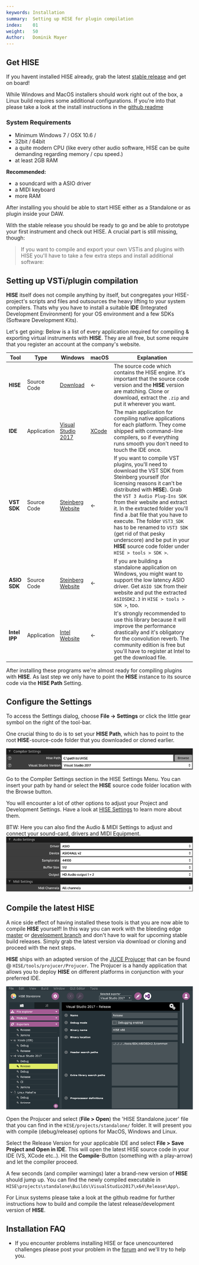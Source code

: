 ```yaml
---
keywords: Installation
summary:  Setting up HISE for plugin compilation
index:    01
weight:   50
Author:   Dominik Mayer
---
```


## Get HISE

If you havent installed HISE already, grab the latest [stable release](https://github.com/christophhart/HISE/releases/) and get on board! 

While Windows and MacOS installers should work right out of the box, a Linux build requires some additional configurations. If you're into that please take a look at the install instructions in the [github readme](https://github.com/christophhart/HISE)  

### System Requirements
- Minimum Windows 7 / OSX 10.6 /  
- 32bit / 64bit
- a quite modern CPU (like every other audio software, HISE can be quite demanding regarding memory / cpu speed.)
- at least 2GB RAM

**Recommended:**
- a soundcard with a ASIO driver
- a MIDI keyboard
- more RAM


After installing you should be able to start HISE either as a Standalone or as plugin inside your DAW.

With the stable release you should be ready to go and be able to prototype your first instrument and check out HISE. A crucial part is still missing, though: 

>If you want to compile and export your own VSTis and plugins with HISE you'll have to take a few extra steps and install additional software: 


## Setting up VSTi/plugin compilation

**HISE** itself does not compile anything by itself, but congregates your HISE-project's scripts and files and outsources the heavy lifting to your system compilers. Thats why you have to install a suitable **IDE** (Integrated Development Environment) for your OS environment and a few SDKs (Software Development Kits).  

Let's get going: Below is a list of every application required for compiling & exporting virtual instruments with **HISE**. They are all free, but some require that you register an account at the company's website.


| Tool | Type | Windows | macOS | Explanation |
| ---- | ---- | ------- | ----- | ----------- |
| **HISE** | Source Code | [Download ](https://github.com/christophhart/HISE) | <- | The source code which contains the HISE engine. It's important that the source code version and the **HISE** version are matching. Clone or download, extract the `.zip` and put it wherever you want.  |
| **IDE** | Application | [Visual Studio 2017](https://www.visualstudio.com/vs/older-downloads/) | [XCode](http://adcdownload.apple.com/Developer_Tools/Xcode_7.3.1/Xcode_7.3.1.dmg) | The main application for compiling native applications for each platform. They come shipped with command-line compilers, so if everything runs smooth you don't need to touch the IDE once.  |
| **VST SDK** | Source Code | [Steinberg Website](https://www.steinberg.net/en/company/developers.html) | <- | If you want to compile VST plugins, you'll need to download the VST SDK from Steinberg yourself (for licensing reasons it can't be distributed with **HISE**). Grab the `VST 3 Audio Plug-Ins SDK` from their website and extract it. In the extracted folder you'll find a .bat file that you have to execute. The folder `VST3_SDK` has to be renamed to `VST3 SDK` (get rid of that pesky underscore) and be put in your **HISE** source code folder under `HISE > tools > SDK >`. |
| **ASIO SDK** | Source Code| [Steinberg Website](https://www.steinberg.net/en/company/developers.html) | <- | If you are building a standalone application on Windows, you might want to support the low latency ASIO driver. Get `ASIO SDK` from their website and put the extracted `ASIOSDK2.3` in `HISE > tools > SDK >`, too. |
| **Intel IPP** | Application | [Intel Website](https://registrationcenter.intel.com/en/forms/?productid=2558&licensetype=2) | <- |It's strongly recommended to use this library because it will improve the performance drastically and it's obligatory for the convolution reverb. The community edition is free but you'll have to register at Intel to get the download file. |


After installing these programs we're almost ready for compiling plugins with **HISE**. As last step we only have to point the **HISE** instance to its source code via the **HISE Path** Setting.


## Configure the Settings

To access the Settings dialog, choose **File -> Settings** or click the little gear symbol on the right of the tool-bar. 

One crucial thing to do is to set your **HISE Path**, which has to point to the root **HISE**-source-code folder that you downloaded or cloned earlier.

![hise-path](images/custom/hise-path.png)

Go to the Compiler Settings section in the HISE Settings Menu. You can insert your path by hand or select the **HISE** source code folder location with the Browse button.

You will encounter a lot of other options to adjust your Project and Development Settings. Have a look at [HISE Settings](/working-with-hise/settings) to learn more about them.

BTW: Here you can also find the Audio & MIDI Settings to adjust and connect your sound-card, drivers and MIDI Equipment.
![audio-settings](images/custom/audio-settings.png)


## Compile the latest HISE

A nice side effect of having installed these tools is that you are now able to compile **HISE** yourself! In this way you can work with the bleeding edge [master](https://github.com/christophhart/HISE/tree/master) or [development branch](https://github.com/christophhart/HISE/tree/develop) and don't have to wait for upcoming stable build releases. Simply grab the latest version via download or cloning and proceed with the next steps.  

**HISE** ships with an adapted version of the [JUCE Projucer](https://juce.com/discover/projucer) that can be found @ `HISE/tools/projucer/Projucer`. The Projucer is a handy application that allows you to deploy **HISE** on different platforms in conjunction with your preferred IDE.

![projucer](images/custom/projucer.png)

Open the Projucer and select (**File > Open**) the 'HISE Standalone.jucer' file that you can find in the `HISE/projects/standalone/` folder. It will present you with compile (debug/release) options for MacOS, Windows and Linux.

Select the Release Version for your applicable IDE and select **File > Save Project and Open in IDE**. This will open the latest HISE source code in your IDE (VS, XCode etc..). Hit the **Compile**-Button (something with a play-arrow) and let the compiler proceed. 

A few seconds (and compiler warnings) later a brand-new version of **HISE** should jump up. You can find the newly compiled executable in `HISE\projects\standalone\Builds\VisualStudio2017\x64\Release\App\`.

For Linux systems please take a look at the github readme for further instructions how to build and compile the latest release/development version of **HISE**.


## Installation FAQ
- If you encounter problems installing HISE or face unencountered challenges please post your problem in the [forum](https://forum.hise.audio) and we'll try to help you. 
